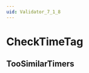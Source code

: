 ```yaml
---
uid: Validator_7_1_8
---
```


# CheckTimeTag

## TooSimilarTimers

<!-- Description, Properties, ... sections are auto-generated. -->
<!-- REPLACE ME AUTO-GENERATION -->

<!-- Uncomment to add extra details -->
<!--### Details-->

<!-- Uncomment to add example code -->
<!--### Example code-->
